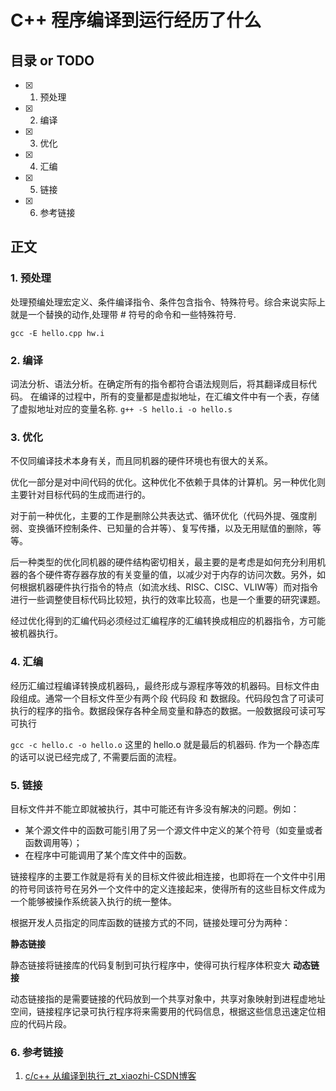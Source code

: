 # C++ 程序编译到运行经历了什么

## 目录 or TODO

- [x] 1. 预处理
- [x] 2. 编译
- [x] 3. 优化
- [x] 4. 汇编
- [x] 5. 链接
- [x] 6. 参考链接

## 正文

### 1. 预处理

处理预编处理宏定义、条件编译指令、条件包含指令、特殊符号。综合来说实际上就是一个替换的动作,处理带 # 符号的命令和一些特殊符号.

`gcc -E hello.cpp hw.i`

### 2. 编译

词法分析、语法分析。在确定所有的指令都符合语法规则后，将其翻译成目标代码。
在编译的过程中，所有的变量都是虚拟地址，在汇编文件中有一个表，存储了虚拟地址对应的变量名称.
`g++ -S hello.i -o hello.s`

### 3. 优化

不仅同编译技术本身有关，而且同机器的硬件环境也有很大的关系。

优化一部分是对中间代码的优化。这种优化不依赖于具体的计算机。另一种优化则主要针对目标代码的生成而进行的。

对于前一种优化，主要的工作是删除公共表达式、循环优化（代码外提、强度削弱、变换循环控制条件、已知量的合并等）、复写传播，以及无用赋值的删除，等等。

后一种类型的优化同机器的硬件结构密切相关，最主要的是考虑是如何充分利用机器的各个硬件寄存器存放的有关变量的值，以减少对于内存的访问次数。另外，如何根据机器硬件执行指令的特点（如流水线、RISC、CISC、VLIW等）而对指令进行一些调整使目标代码比较短，执行的效率比较高，也是一个重要的研究课题。

经过优化得到的汇编代码必须经过汇编程序的汇编转换成相应的机器指令，方可能被机器执行。

### 4. 汇编

经历汇编过程编译转换成机器码,，最终形成与源程序等效的机器码。目标文件由段组成。通常一个目标文件至少有两个段  代码段 和 数据段。代码段包含了可读可执行的程序的指令。数据段保存各种全局变量和静态的数据。一般数据段可读可写可执行

`gcc -c hello.c -o hello.o` 这里的 hello.o 就是最后的机器码. 作为一个静态库的话可以说已经完成了, 不需要后面的流程。

### 5. 链接

目标文件并不能立即就被执行，其中可能还有许多没有解决的问题。例如：

- 某个源文件中的函数可能引用了另一个源文件中定义的某个符号（如变量或者函数调用等）；
- 在程序中可能调用了某个库文件中的函数。

链接程序的主要工作就是将有关的目标文件彼此相连接，也即将在一个文件中引用的符号同该符号在另外一个文件中的定义连接起来，使得所有的这些目标文件成为一个能够被操作系统装入执行的统一整体。

根据开发人员指定的同库函数的链接方式的不同，链接处理可分为两种：

**静态链接**

静态链接将链接库的代码复制到可执行程序中，使得可执行程序体积变大
**动态链接**

动态链接指的是需要链接的代码放到一个共享对象中，共享对象映射到进程虚地址空间，链接程序记录可执行程序将来需要用的代码信息，根据这些信息迅速定位相应的代码片段。

### 6. 参考链接

1. [c/c++ 从编译到执行_zt_xiaozhi-CSDN博客](https://blog.csdn.net/u010009169/article/details/72231774)

